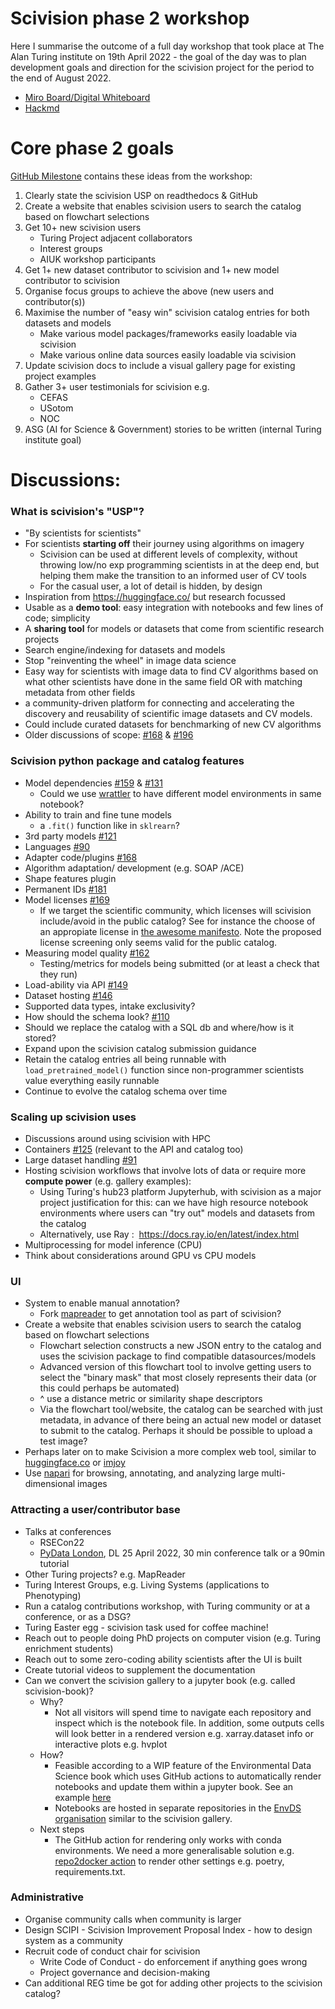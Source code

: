 # Scivision phase 2 workshop

Here I summarise the outcome of a full day workshop that took place at The Alan Turing institute on 19th April 2022 - the goal of the day was to plan development goals and direction for the scivision project for the period to the end of August 2022.

- [Miro Board/Digital Whiteboard](https://miro.com/welcomeonboard/UDBQRXlmTnFMZWZpNjZaczhCTG5JWU1yRlBMMGRsUHdvVmp6YnpjQVNtbVhnaUVLY3p0bmVkbEI3ZEZpTW5HanwzNDU4NzY0NTIzNTA5NDI3MDA3?share_link_id=934751878977)
- [Hackmd](https://hackmd.io/4LMa96ZlQAKJ7g_RuAT52w?both)

# Core phase 2 goals

[GitHub Milestone](https://github.com/alan-turing-institute/scivision/milestone/3) contains these ideas from the workshop:

1. Clearly state the scivision USP on readthedocs & GitHub
1. Create a website that enables scivision users to search the catalog based on flowchart selections
2. Get 10+ new scivision users
    - Turing Project adjacent collaborators
    - Interest groups
    - AIUK workshop participants
3. Get 1+ new dataset contributor to scivision and 1+ new model contributor to scivision
4. Organise focus groups to achieve the above (new users and contributor(s))
5. Maximise the number of "easy win" scivision catalog entries for both datasets and models
    - Make various model packages/frameworks easily loadable via scivision
    - Make various online data sources easily loadable via scivision
6. Update scivision docs to include a visual gallery page for existing project examples
7. Gather 3+ user testimonials for scivision e.g. 
    - CEFAS
    - USotom
    - NOC
8. ASG (AI for Science & Government) stories to be written (internal Turing institute goal)

# Discussions:

### What is scivision's "USP"?

 - "By scientists for scientists"
 - For scientists **starting off** their journey using algorithms on imagery
     - Scivision can be used at different levels of complexity, without throwing low/no exp programming scientists in at the deep end, but helping them make the transition to an informed user of CV tools
     - For the casual user, a lot of detail is hidden, by design
 - Inspiration from https://huggingface.co/ but research focussed
 - Usable as a **demo tool**: easy integration with notebooks and few lines of code; simplicity
 - A **sharing tool** for models or datasets that come from scientific research projects
 - Search engine/indexing for datasets and models
 - Stop "reinventing the wheel" in image data science
 - Easy way for scientists with image data to find CV algorithms based on what other scientists have done in the same field OR with matching metadata from other fields
 - a community-driven platform for connecting and accelerating the discovery and reusability of scientific image datasets and CV models.
 - Could include curated datasets for benchmarking of new CV algorithms
 - Older discussions of scope: [#168](https://github.com/alan-turing-institute/scivision/discussions/168) & [#196](https://github.com/alan-turing-institute/scivision/discussions/196)

### Scivision python package and catalog features

- Model dependencies [#159](https://github.com/alan-turing-institute/scivision/discussions/159) & [#131](https://github.com/alan-turing-institute/scivision/issues/131)
    - Could we use [wrattler](https://www.turing.ac.uk/research/publications/wrattler-reproducible-live-and-polyglot-notebooks) to have different model environments in same notebook?
- Ability to train and fine tune models
    - a `.fit()` function like in `sklrearn`?
- 3rd party models [#121](https://github.com/alan-turing-institute/scivision/discussions/121)
- Languages [#90](https://github.com/alan-turing-institute/scivision/issues/90)
- Adapter code/plugins [#168](https://github.com/alan-turing-institute/scivision/discussions/168)
- Algorithm adaptation/ development (e.g. SOAP /ACE) 
- Shape features plugin
- Permanent IDs [#181](https://github.com/alan-turing-institute/scivision/discussions/181)
- Model licenses [#169](https://github.com/alan-turing-institute/scivision/discussions/169)
   - If we target the scientific community, which licenses will scivision include/avoid in the public catalog? See for instance the choose of an appropiate license in [the awesome manifesto](https://github.com/Open-Environmental-Science/awesome-open-hydrology/blob/master/awesome.md#choose-an-appropriate-license). Note the proposed license screening only seems valid for the public catalog.
- Measuring model quality [#162](https://github.com/alan-turing-institute/scivision/discussions/162)
    - Testing/metrics for models being submitted (or at least a check that they run)
- Load-ability via API [#149](https://github.com/alan-turing-institute/scivision/discussions/149)
- Dataset hosting [#146](https://github.com/alan-turing-institute/scivision/discussions/146)
- Supported data types, intake exclusivity?
- How should the schema look? [#110](https://github.com/alan-turing-institute/scivision/issues/110) 
- Should we replace the catalog with a SQL db and where/how is it stored?
- Expand upon the scivision catalog submission guidance
- Retain the catalog entries all being runnable with `load_pretrained_model()` function since non-programmer scientists value everything easily runnable
- Continue to evolve the catalog schema over time

### Scaling up scivision uses

- Discussions around using scivision with HPC
- Containers [#125](https://github.com/alan-turing-institute/scivision/discussions/125) (relevant to the API and catalog too)
- Large dataset handling [#91](https://github.com/alan-turing-institute/scivision/issues/91)
- Hosting scivision workflows that involve lots of data or require more **compute power** (e.g. gallery examples):
    - Using Turing's hub23 platform Jupyterhub, with scivision as a major project justification for this: can we have high resource notebook environments where users can "try out" models and datasets from the catalog
    - Alternatively, use Ray : 
    https://docs.ray.io/en/latest/index.html
- Multiprocessing for model inference (CPU)
- Think about considerations around GPU vs CPU models

### UI

- System to enable manual annotation?
    - Fork [mapreader](https://www.researchgate.net/publication/356663348_MapReader_A_Computer_Vision_Pipeline_for_the_Semantic_Exploration_of_Maps_at_Scale) to get annotation tool as part of scivision?
- Create a website that enables scivision users to search the catalog based on flowchart selections
    - Flowchart selection constructs a new JSON entry to the catalog and uses the scivision package to find compatible datasources/models
    - Advanced version of this flowchart tool to involve getting users to select the "binary mask" that most closely represents their data (or this could perhaps be automated)
    - ^ use a distance metric or similarity shape descriptors
    - Via the flowchart tool/website, the catalog can be searched with just metadata, in advance of there being an actual new model or dataset to submit to the catalog. Perhaps it should be possible to upload a test image?
- Perhaps later on to make Scivision a more complex web tool, similar to [huggingface.co](https://huggingface.co/) or [imjoy](https://imjoy.io/#/)
- Use [napari](https://napari.org/) for browsing, annotating, and analyzing large multi-dimensional images

### Attracting a user/contributor base

- Talks at conferences
   - RSECon22
   - [PyData London](https://london.pydata.org/), DL 25 April 2022, 30 min conference talk or a 90min tutorial
- Other Turing projects? e.g. MapReader
- Turing Interest Groups, e.g. Living Systems (applications to Phenotyping)
- Run a catalog contributions workshop, with Turing community or at a conference, or as a DSG?
- Turing Easter egg - scivision task used for coffee machine!
- Reach out to people doing PhD projects on computer vision (e.g. Turing enrichment students)
- Reach out to some zero-coding ability scientists after the UI is built
- Create tutorial videos to supplement the documentation
- Can we convert the scivision gallery to a jupyter book (e.g. called scivision-book)?
    - Why?
        - Not all visitors will spend time to navigate each repository and inspect which is the notebook file. In addition, some outputs cells will look better in a rendered version e.g. xarray.dataset info or interactive plots e.g. hvplot
    - How?
        - Feasible according to a WIP feature of the Environmental Data Science book which uses GitHub actions to automatically render notebooks and update them within a jupyter book. See an example [here](https://environmental-ds-book.github.io/EnvDSBookv2/welcome.html)
        - Notebooks are hosted in separate repositories in the [EnvDS organisation](https://github.com/Environmental-DS-Book/EnvDSBookv2) similar to the scivision gallery.
    - Next steps
        - The GitHub action for rendering only works with conda environments. We need a more generalisable solution e.g. [repo2docker action](https://github.com/jupyterhub/repo2docker-action) to render other settings e.g. poetry, requirements.txt.

### Administrative

- Organise community calls when community is larger
- Design SCIPI - Scivision Improvement Proposal Index - how to design system as a community
- Recruit code of conduct chair for scivision
    - Write Code of Conduct - do enforcement if anything goes wrong
    - Project governance and decision-making
- Can additional REG time be got for adding other projects to the scivision catalog?